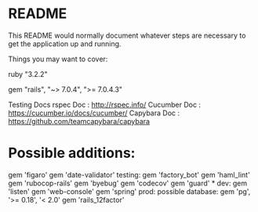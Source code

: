 # README

This README would normally document whatever steps are necessary to get the
application up and running.

Things you may want to cover:

ruby "3.2.2"

gem "rails", "~> 7.0.4", ">= 7.0.4.3"

Testing Docs
rspec Doc : http://rspec.info/
Cucumber Doc : https://cucumber.io/docs/cucumber/
Capybara Doc : https://github.com/teamcapybara/capybara

# Possible additions: 
gem 'figaro' gem 'date-validator' 
testing: gem 'factory_bot' gem 'haml_lint' gem 'rubocop-rails' gem 'byebug' gem 'codecov' gem 'guard' * 
dev: gem 'listen' gem 'web-console' gem 'spring' 
prod: possible database: gem 'pg', '>= 0.18', '< 2.0' gem 'rails_12factor'


